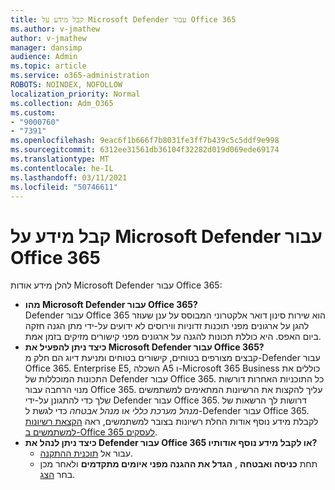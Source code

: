 ```yaml
---
title: קבל מידע על Microsoft Defender עבור Office 365
ms.author: v-jmathew
author: v-jmathew
manager: dansimp
audience: Admin
ms.topic: article
ms.service: o365-administration
ROBOTS: NOINDEX, NOFOLLOW
localization_priority: Normal
ms.collection: Adm_O365
ms.custom:
- "9000760"
- "7391"
ms.openlocfilehash: 9eac6f1b666f7b8031fe3ff7b439c5c5ddf9e998
ms.sourcegitcommit: 6312ee31561db36104f32282d019d069ede69174
ms.translationtype: MT
ms.contentlocale: he-IL
ms.lasthandoff: 03/11/2021
ms.locfileid: "50746611"
---
```

# <a name="learn-about-microsoft-defender-for-office-365"></a>קבל מידע על Microsoft Defender עבור Office 365

להלן מידע אודות Microsoft Defender עבור Office 365:

- **מהו Microsoft Defender עבור Office 365?**  
    Defender עבור Office 365 הוא שירות סינון דואר אלקטרוני המבוסס על ענן שעוזר להגן על ארגונים מפני תוכנות זדוניות ווירוסים לא ידועים על-ידי מתן הגנה חזקה ביום האפס. היא כוללת תכונות להגנה על ארגונים מפני קישורים מזיקים בזמן אמת.
- **כיצד ניתן להפעיל את Microsoft Defender עבור Office 365?**  
    קבצים מצורפים בטוחים, קישורים בטוחים ומניעת דיוג הם חלק מ-Defender עבור Office 365. Enterprise E5, השכלה A5 ו-Microsoft 365 Business כוללים את התכונות המוכללות של Defender עבור Office 365. כל התוכניות האחרות דורשות מנוי הרחבה עבור Office 365. עליך להקצות את הרשיונות המתאימים למשתמשים שלך כדי להתגונן על-ידי Defender עבור Office 365. דרושות לך הרשאות של *מנהל מערכת כללי* או *מנהל אבטחה* כדי לגשת ל-Defender עבור Office 365. לקבלת מידע נוסף אודות החלת רשיונות בצובר למשתמשים, ראה [הקצאת רשיונות למשתמשים ב-Office 365 לעסקים](https://go.microsoft.com/fwlink/?linkid=2093435).
- **כיצד ניתן לנהל את Defender עבור Office 365 או לקבל מידע נוסף אודותיו?**  
  - עבור אל [תוכנית ההתקנה](https://go.microsoft.com/fwlink/p/?linkid=2075721).  
  - תחת **כניסה ואבטחה** , **הגדל את ההגנה מפני איומים מתקדמים** ולאחר מכן בחר [הצג](https://go.microsoft.com/fwlink/?linkid=2109302).
